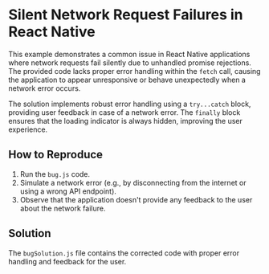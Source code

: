 # Silent Network Request Failures in React Native

This example demonstrates a common issue in React Native applications where network requests fail silently due to unhandled promise rejections.  The provided code lacks proper error handling within the `fetch` call, causing the application to appear unresponsive or behave unexpectedly when a network error occurs.

The solution implements robust error handling using a `try...catch` block, providing user feedback in case of a network error.  The `finally` block ensures that the loading indicator is always hidden, improving the user experience.

## How to Reproduce

1. Run the `bug.js` code.
2. Simulate a network error (e.g., by disconnecting from the internet or using a wrong API endpoint).
3. Observe that the application doesn't provide any feedback to the user about the network failure.

## Solution

The `bugSolution.js` file contains the corrected code with proper error handling and feedback for the user.
